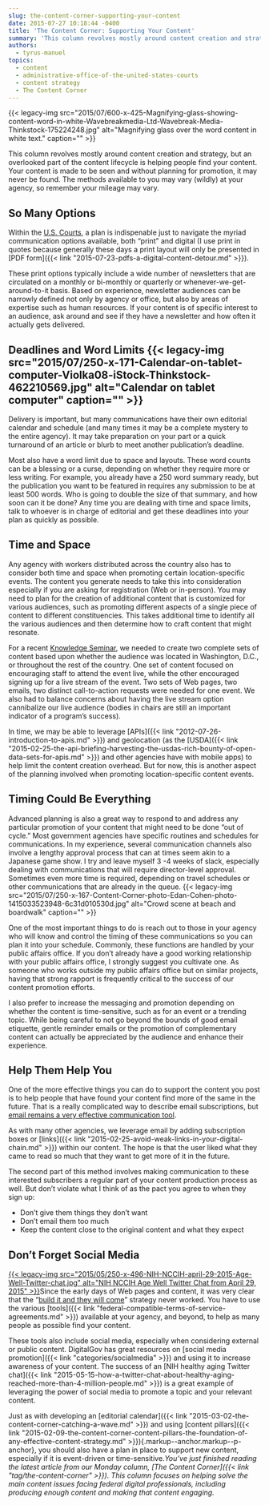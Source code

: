 ```yaml
---
slug: the-content-corner-supporting-your-content
date: 2015-07-27 10:18:44 -0400
title: 'The Content Corner: Supporting Your Content'
summary: 'This column revolves mostly around content creation and strategy, but an overlooked part of the content lifecycle is helping people find your content. Your content is made to be seen and without planning for promotion, it may never be found. The methods available to you may vary (wildly) at your agency, so remember your mileage may'
authors:
  - tyrus-manuel
topics:
  - content
  - administrative-office-of-the-united-states-courts
  - content strategy
  - The Content Corner
---
```


{{< legacy-img src="2015/07/600-x-425-Magnifying-glass-showing-content-word-in-white-Wavebreakmedia-Ltd-Wavebreak-Media-Thinkstock-175224248.jpg" alt="Magnifying glass over the word content in white text." caption="" >}} 

This column revolves mostly around content creation and strategy, but an overlooked part of the content lifecycle is helping people find your content. Your content is made to be seen and without planning for promotion, it may never be found. The methods available to you may vary (wildly) at your agency, so remember your mileage may vary.

## So Many Options

Within the [U.S. Courts](http://uscourts.gov/), a plan is indispenable just to navigate the myriad communication options available, both “print” and digital (I use print in quotes because generally these days a print layout will only be presented in [PDF form]({{< link "2015-07-23-pdfs-a-digital-content-detour.md" >}}).

These print options typically include a wide number of newsletters that are circulated on a monthly or bi-monthly or quarterly or whenever-we-get-around-to-it basis. Based on experience, newsletter audiences can be narrowly defined not only by agency or office, but also by areas of expertise such as human resources. If your content is of specific interest to an audience, ask around and see if they have a newsletter and how often it actually gets delivered.

## Deadlines and Word Limits {{< legacy-img src="2015/07/250-x-171-Calendar-on-tablet-computer-Violka08-iStock-Thinkstock-462210569.jpg" alt="Calendar on tablet computer" caption="" >}} 

Delivery is important, but many communications have their own editorial calendar and schedule (and many times it may be a complete mystery to the entire agency). It may take preparation on your part or a quick turnaround of an article or blurb to meet another publication’s deadline.

Most also have a word limit due to space and layouts. These word counts can be a blessing or a curse, depending on whether they require more or less writing. For example, you already have a 250 word summary ready, but the publication you want to be featured in requires any submission to be at least 500 words. Who is going to double the size of that summary, and how soon can it be done? Any time you are dealing with time and space limits, talk to whoever is in charge of editorial and get these deadlines into your plan as quickly as possible.

## Time and Space

Any agency with workers distributed across the country also has to consider both time and space when promoting certain location-specific events. The content you generate needs to take this into consideration especially if you are asking for registration (Web or in-person). You may need to plan for the creation of additional content that is customized for various audiences, such as promoting different aspects of a single piece of content to different constituencies. This takes additional time to identify all the various audiences and then determine how to craft content that might resonate.

For a recent [Knowledge Seminar](https://www.youtube.com/playlist?list=PLpRjrnyLEXX3vsaVyirycStJDYOODv6zc), we needed to create two complete sets of content based upon whether the audience was located in Washington, D.C., or throughout the rest of the country. One set of content focused on encouraging staff to attend the event live, while the other encouraged signing up for a live stream of the event. Two sets of Web pages, two emails, two distinct call-to-action requests were needed for one event. We also had to balance concerns about having the live stream option cannibalize our live audience (bodies in chairs are still an important indicator of a program’s success).

In time, we may be able to leverage [APIs]({{< link "2012-07-26-introduction-to-apis.md" >}}) and geolocation (as the [USDA]({{< link "2015-02-25-the-api-briefing-harvesting-the-usdas-rich-bounty-of-open-data-sets-for-apis.md" >}}) and other agencies have with mobile apps) to help limit the content creation overhead. But for now, this is another aspect of the planning involved when promoting location-specific content events.

## Timing Could Be Everything

Advanced planning is also a great way to respond to and address any particular promotion of your content that might need to be done “out of cycle.” Most government agencies have specific routines and schedules for communications. In my experience, several communication channels also involve a lengthy approval process that can at times seem akin to a Japanese game show. I try and leave myself 3 -4 weeks of slack, especially dealing with communications that will require director-level approval. Sometimes even more time is required, depending on travel schedules or other communications that are already in the queue. {{< legacy-img src="2015/07/250-x-167-Content-Corner-photo-Edan-Cohen-photo-1415033523948-6c31d010530d.jpg" alt="Crowd scene at beach and boardwalk" caption="" >}} 

One of the most important things to do is reach out to those in your agency who will know and control the timing of these communications so you can plan it into your schedule. Commonly, these functions are handled by your public affairs office. If you don’t already have a good working relationship with your public affairs office, I strongly suggest you cultivate one. As someone who works outside my public affairs office but on similar projects, having that strong rapport is frequently critical to the success of our content promotion efforts.

I also prefer to increase the messaging and promotion depending on whether the content is time-sensitive, such as for an event or a trending topic. While being careful to not go beyond the bounds of good email etiquette, gentle reminder emails or the promotion of complementary content can actually be appreciated by the audience and enhance their experience.

## Help Them Help You

One of the more effective things you can do to support the content you post is to help people that have found your content find more of the same in the future. That is a really complicated way to describe email subscriptions, but [email remains a very effective communication tool](http://www.pardot.com/blog/the-2015-email-marketing-landscape/).

As with many other agencies, we leverage email by adding subscription boxes or [links]({{< link "2015-02-25-avoid-weak-links-in-your-digital-chain.md" >}}) within our content. The hope is that the user liked what they came to read so much that they want to get more of it in the future.

The second part of this method involves making communication to these interested subscribers a regular part of your content production process as well. But don’t violate what I think of as the pact you agree to when they sign up:

  * Don’t give them things they don’t want
  * Don’t email them too much
  * Keep the content close to the original content and what they expect

## Don&#8217;t Forget Social Media

[{{< legacy-img src="2015/05/250-x-496-NIH-NCCIH-april-29-2015-Age-Well-Twitter-chat.jpg" alt="NIH NCCIH Age Well Twitter Chat from April 29, 2015" >}}](https://twitter.com/NIH_NCCIH/status/593476278784753664/photo/1)Since the early days of Web pages and content, it was very clear that the “[build it and they will come](http://www.entrepreneur.com/article/227850)” strategy never worked. You have to use the various [tools]({{< link "federal-compatible-terms-of-service-agreements.md" >}}) available at your agency, and beyond, to help as many people as possible find your content.

These tools also include social media, especially when considering external or public content. DigitalGov has great resources on [social media promotion]({{< link "categories/socialmedia" >}}) and using it to increase awareness of your content. The success of an [NIH healthy aging Twitter chat]({{< link "2015-05-15-how-a-twitter-chat-about-healthy-aging-reached-more-than-4-million-people.md" >}}) is a great example of leveraging the power of social media to promote a topic and your relevant content.

Just as with developing an [editorial calendar]({{< link "2015-03-02-the-content-corner-catching-a-wave.md" >}}) and using [content pillars]({{< link "2015-02-09-the-content-corner-content-pillars-the-foundation-of-any-effective-content-strategy.md" >}}){.markup--anchor.markup--p-anchor}, you should also have a plan in place to support new content, especially if it is event-driven or time-sensitive._You’ve just finished reading the latest article from our Monday column, [The Content Corner]({{< link "tag/the-content-corner" >}}). This column focuses on helping solve the main content issues facing federal digital professionals, including producing enough content and making that content engaging._